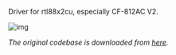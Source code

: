 Driver for rtl88x2cu, especially CF-812AC V2.

![img](https://i.ibb.co/HPLhGny/COMFAST-CF-812-AC-V2.jpg)

*The original codebase is downloaded from [here](http://en.comfast.com.cn/uploadfile/2023/1030/20231030025136473.zip).*
